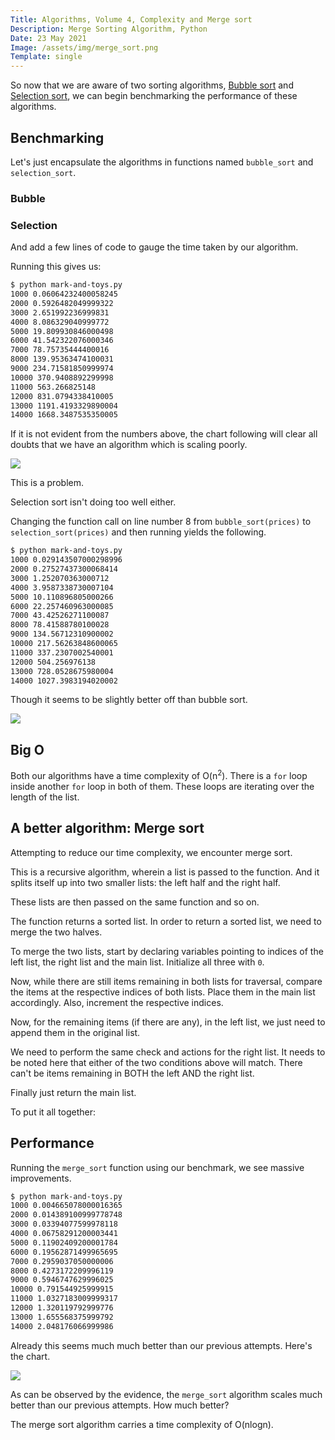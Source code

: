 ```yaml
---
Title: Algorithms, Volume 4, Complexity and Merge sort
Description: Merge Sorting Algorithm, Python
Date: 23 May 2021
Image: /assets/img/merge_sort.png
Template: single
---
```


So now that we are aware of two sorting algorithms, [Bubble sort](/?sorting_algos_bubble) and [Selection sort](/?sorting_algos_selection), we can begin benchmarking the performance of these algorithms.

## Benchmarking

Let's just encapsulate the algorithms in functions named `bubble_sort` and `selection_sort`.

### Bubble
<script src="https://gist.github.com/rijumone/f56f944b2d824f4e921b03a30581f4d9.js"></script>

### Selection
<script src="https://gist.github.com/rijumone/91710468e50e4e970e6cbf787de7712a.js"></script>

And add a few lines of code to gauge the time taken by our algorithm.

<script src="https://gist.github.com/rijumone/e1942f470bf652e62f4ea5a0c496f3c1.js"></script>


Running this gives us:

```bash
$ python mark-and-toys.py 
1000 0.06064232400058245
2000 0.5926482049999322
3000 2.651992236999831
4000 8.086329040999772
5000 19.809930846000498
6000 41.542322076000346
7000 78.75735444400016
8000 139.95363474100031
9000 234.71581850999974
10000 370.9408892299998
11000 563.266825148
12000 831.0794338410005
13000 1191.4193329890004
14000 1668.3487535350005
```

If it is not evident from the numbers above, the chart following will clear all doubts that we have an algorithm which is scaling poorly.

[<img src="/assets/img/bubble_sort_perf.svg" class="img-fluid"/>](/assets/img/bubble_sort_perf.svg)

This is a problem.

Selection sort isn't doing too well either.

Changing the function call on line number 8 from `bubble_sort(prices)` to `selection_sort(prices)` and then running yields the following.


```bash
$ python mark-and-toys.py 
1000 0.029143507000298996
2000 0.27527437300068414
3000 1.252070363000712
4000 3.9587338730007104
5000 10.110896805000266
6000 22.257460963000085
7000 43.42526271100087
8000 78.41588780100028
9000 134.56712310900002
10000 217.56263848600065
11000 337.2307002540001
12000 504.256976138
13000 728.0528675980004
14000 1027.3983194020002
```

Though it seems to be slightly better off than bubble sort.

[<img src="/assets/img/selection_sort_perf.svg" class="img-fluid"/>](/assets/img/selection_sort_perf.svg)


## Big O

Both our algorithms have a time complexity of O(n<sup>2</sup>). There is a `for` loop inside another `for` loop in both of them. These loops are iterating over the length of the list.

## A better algorithm: Merge sort

Attempting to reduce our time complexity, we encounter merge sort.

This is a recursive algorithm, wherein a list is passed to the function. And it splits itself up into two smaller lists: the left half and the right half. 

<script src="https://gist.github.com/rijumone/3f6c2904c59b93329393e67e9c4fb064.js"></script>

These lists are then passed on the same function and so on.

<script src="https://gist.github.com/rijumone/cc91396485ab58cfa87dd865b412cea5.js"></script>

The function returns a sorted list. In order to return a sorted list, we need to merge the two halves.

To merge the two lists, start by declaring variables pointing to indices of the left list, the right list and the main list. Initialize all three with `0`.

<script src="https://gist.github.com/rijumone/723d80e2ff60eb6ad430c91e9ad5d2c9.js"></script>

Now, while there are still items remaining in both lists for traversal, compare the items at the respective indices of both lists. Place them in the main list accordingly. Also, increment the respective indices.

<script src="https://gist.github.com/rijumone/15c3f013ee2a755281a4a2e4302e26be.js"></script>

Now, for the remaining items (if there are any), in the left list, we just need to append them in the original list.

<script src="https://gist.github.com/rijumone/d20836765a55606d565f095cb10eed64.js"></script>

We need to perform the same check and actions for the right list. It needs to be noted here that either of the two conditions above will match. There can't be items remaining in BOTH the left AND the right list.

<script src="https://gist.github.com/rijumone/c07ecd8b545812b9a0586c1f5485c53e.js"></script>

Finally just return the main list.

<script src="https://gist.github.com/rijumone/b17f35840685e691e7877414ec74889c.js"></script>

To put it all together:

<script src="https://gist.github.com/rijumone/a27f9ae9f84d622e895e7ba2006fa3c2.js"></script>


## Performance

Running the `merge_sort` function using our benchmark, we see massive improvements.

```bash
$ python mark-and-toys.py 
1000 0.004665078000016365
2000 0.014389100999778748
3000 0.03394077599978118
4000 0.06758291200003441
5000 0.11902409200001784
6000 0.19562871499965695
7000 0.2959037050000006
8000 0.4273172209996119
9000 0.5946747629996025
10000 0.791544925999915
11000 1.0327183009999317
12000 1.320119792999776
13000 1.655568375999792
14000 2.048176066999986
```

Already this seems much much better than our previous attempts. Here's the chart.

[<img src="/assets/img/merge_sort_perf.svg" class="img-fluid"/>](/assets/img/merge_sort_perf.svg)

As can be observed by the evidence, the `merge_sort` algorithm scales much better than our previous attempts. How much better?

The merge sort algorithm carries a time complexity of O(nlogn).